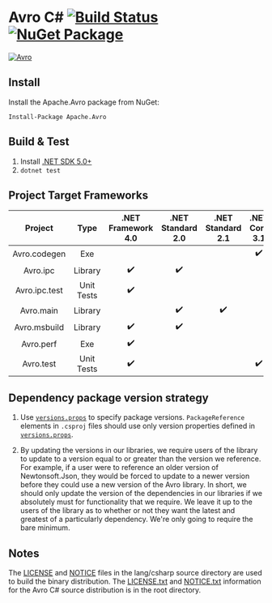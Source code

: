 # Avro C# [![Build Status](https://travis-ci.org/apache/avro.svg?branch=master)](https://travis-ci.org/apache/avro) [![NuGet Package](https://img.shields.io/nuget/v/Apache.Avro.svg)](https://www.nuget.org/packages/Apache.Avro)

 [![Avro](https://avro.apache.org/images/avro-logo.png)](http://avro.apache.org/)

 ## Install

 Install the Apache.Avro package from NuGet:

 ```
Install-Package Apache.Avro
```

## Build & Test

1. Install [.NET SDK 5.0+](https://dotnet.microsoft.com/download/dotnet-core)
2. `dotnet test`

## Project Target Frameworks

| Project         | Type       | .NET Framework 4.0 | .NET Standard 2.0  | .NET Standard 2.1 | .NET Core 3.1 | .NET 5.0  |
|:---------------:|:----------:|:------------------:|:------------------:|:-----------------:|:-------------:|:---------:|
| Avro.codegen    | Exe        |                    |                    |                   | ✔️            |✔️        |
| Avro.ipc        | Library    | ✔️                 | ✔️                |                   |               |           |
| Avro.ipc.test   | Unit Tests | ✔️                 |                    |                   |               |           |
| Avro.main       | Library    |                    | ✔️                 | ✔️               |               |           |
| Avro.msbuild    | Library    | ✔️                | ✔️                 |                   |               |           |
| Avro.perf       | Exe        | ✔️                |                    |                   |                |✔️        |
| Avro.test       | Unit Tests | ✔️                |                    |                   | ✔️            |✔️         |

## Dependency package version strategy

1. Use [`versions.props`](./versions.props) to specify package versions. `PackageReference` elements in `.csproj` files should use only version properties defined in [`versions.props`](./versions.props).

2. By updating the versions in our libraries, we require users of the library to update to a version equal to or greater than the version we reference. For example, if a user were to reference an older version of Newtonsoft.Json, they would be forced to update to a newer version before they could use a new version of the Avro library.
In short, we should only update the version of the dependencies in our libraries if we absolutely must for functionality that we require. We leave it up to the users of the library as to whether or not they want the latest and greatest of a particularly dependency. We're only going to require the bare minimum.

## Notes

The [LICENSE](./LICENSE) and [NOTICE](./NOTICE) files in the lang/csharp source directory are used to build the binary distribution. The [LICENSE.txt](../../LICENSE.txt) and [NOTICE.txt](../../NOTICE.txt) information for the Avro C# source distribution is in the root directory.
